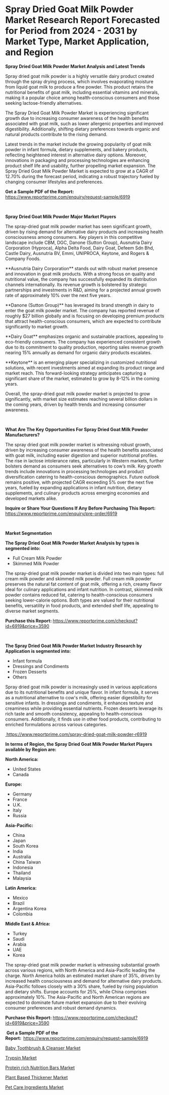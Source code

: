 <p><h1>Spray Dried Goat Milk Powder Market Research Report Forecasted for Period from 2024 -  2031 by Market Type, Market Application, and Region</h1></p><p><strong>Spray Dried Goat Milk Powder Market Analysis and Latest Trends</strong></p>
<p><p>Spray dried goat milk powder is a highly versatile dairy product created through the spray drying process, which involves evaporating moisture from liquid goat milk to produce a fine powder. This product retains the nutritional benefits of goat milk, including essential vitamins and minerals, making it a popular choice among health-conscious consumers and those seeking lactose-friendly alternatives.</p><p>The Spray Dried Goat Milk Powder Market is experiencing significant growth due to increasing consumer awareness of the health benefits associated with goat milk, such as lower allergenic properties and improved digestibility. Additionally, shifting dietary preferences towards organic and natural products contribute to the rising demand. </p><p>Latest trends in the market include the growing popularity of goat milk powder in infant formula, dietary supplements, and bakery products, reflecting heightened interest in alternative dairy options. Moreover, innovations in packaging and processing technologies are enhancing product shelf life and usability, further propelling market expansion. The Spray Dried Goat Milk Powder Market is expected to grow at a CAGR of 12.70% during the forecast period, indicating a robust trajectory fueled by changing consumer lifestyles and preferences.</p></p>
<p><strong>Get a Sample PDF of the Report:&nbsp;</strong> <a href="https://www.reportprime.com/enquiry/request-sample/6919">https://www.reportprime.com/enquiry/request-sample/6919</a></p>
<p>&nbsp;</p>
<p><strong>Spray Dried Goat Milk Powder Major Market Players</strong></p>
<p><p>The spray-dried goat milk powder market has seen significant growth, driven by rising demand for alternative dairy products and increasing health consciousness among consumers. Key players in this competitive landscape include CBM, DGC, Danone (Sutton Group), Ausnutria Dairy Corporation (Hyproca), Alpha Delta Food, Dairy Goat, Defeem Sdn Bhd, Castle Dairy, Ausnutria BV, Emmi, UNIPROCA, Keytone, and Rogers & Company Foods.</p><p>**Ausnutria Dairy Corporation** stands out with robust market presence and innovation in goat milk products. With a strong focus on quality and nutritional value, the company has successfully expanded its distribution channels internationally. Its revenue growth is bolstered by strategic partnerships and investments in R&D, aiming for a projected annual growth rate of approximately 10% over the next five years.</p><p>**Danone (Sutton Group)** has leveraged its brand strength in dairy to enter the goat milk powder market. The company has reported revenue of roughly $27 billion globally and is focusing on developing premium products that attract health-conscious consumers, which are expected to contribute significantly to market growth.</p><p>**Dairy Goat** emphasizes organic and sustainable practices, appealing to eco-friendly consumers. The company has experienced consistent growth due to its commitment to quality production, reporting sales revenue growth nearing 15% annually as demand for organic dairy products escalates.</p><p>**Keytone** is an emerging player specializing in customized nutritional solutions, with recent investments aimed at expanding its product range and market reach. This forward-looking strategy anticipates capturing a significant share of the market, estimated to grow by 8-12% in the coming years.</p><p>Overall, the spray-dried goat milk powder market is projected to grow significantly, with market size estimates reaching several billion dollars in the coming years, driven by health trends and increasing consumer awareness.</p></p>
<p>&nbsp;</p>
<p><strong>What Are The Key Opportunities For Spray Dried Goat Milk Powder Manufacturers?</strong></p>
<p><p>The spray dried goat milk powder market is witnessing robust growth, driven by increasing consumer awareness of the health benefits associated with goat milk, including easier digestion and superior nutritional profiles. The rise in lactose intolerance rates, particularly in Western markets, further bolsters demand as consumers seek alternatives to cow’s milk. Key growth trends include innovations in processing technologies and product diversification catering to health-conscious demographics. Future outlook remains positive, with projected CAGR exceeding 5% over the next five years, fueled by expanding applications in infant nutrition, dietary supplements, and culinary products across emerging economies and developed markets alike.</p></p>
<p><strong>Inquire or Share Your Questions If Any Before Purchasing This Report:</strong> <a href="https://www.reportprime.com/enquiry/pre-order/6919">https://www.reportprime.com/enquiry/pre-order/6919</a></p>
<p>&nbsp;</p>
<p><strong>Market Segmentation</strong></p>
<p><strong>The Spray Dried Goat Milk Powder Market Analysis by types is segmented into:</strong></p>
<p><ul><li>Full Cream Milk Powder</li><li>Skimmed Milk Powder</li></ul></p>
<p><p>The spray-dried goat milk powder market is divided into two main types: full cream milk powder and skimmed milk powder. Full cream milk powder preserves the natural fat content of goat milk, offering a rich, creamy flavor ideal for culinary applications and infant nutrition. In contrast, skimmed milk powder contains reduced fat, catering to health-conscious consumers seeking lower-calorie options. Both types are valued for their nutritional benefits, versatility in food products, and extended shelf life, appealing to diverse market segments.</p></p>
<p><strong>Purchase this Report:&nbsp;</strong><a href="https://www.reportprime.com/checkout?id=6919&price=3590">https://www.reportprime.com/checkout?id=6919&price=3590</a></p>
<p>&nbsp;</p>
<p><strong>The Spray Dried Goat Milk Powder Market Industry Research by Application is segmented into:</strong></p>
<p><ul><li>Infant formula</li><li>Dressings and Condiments</li><li>Frozen Desserts</li><li>Others</li></ul></p>
<p><p>Spray dried goat milk powder is increasingly used in various applications due to its nutritional benefits and unique flavor. In infant formula, it serves as a nutritional alternative to cow's milk, offering easier digestibility for sensitive infants. In dressings and condiments, it enhances texture and creaminess while providing essential nutrients. Frozen desserts leverage its rich taste and smooth consistency, appealing to health-conscious consumers. Additionally, it finds use in other food products, contributing to enriched formulations across various categories.</p></p>
<p><a href="https://www.reportprime.com/spray-dried-goat-milk-powder-r6919">&nbsp;https://www.reportprime.com/spray-dried-goat-milk-powder-r6919</a></p>
<p><strong>In terms of Region, the Spray Dried Goat Milk Powder Market Players available by Region are:</strong></p>
<p>
    <p> <strong> North America: </strong>
        <ul>
            <li>United States</li>
            <li>Canada</li>
        </ul>
        </p> 
    <p> <strong> Europe: </strong>
        <ul>
            <li>Germany</li>
            <li>France</li>
            <li>U.K.</li>
            <li>Italy</li>
            <li>Russia</li>
        </ul>
        </p> 
    <p> <strong> Asia-Pacific: </strong>
        <ul>
            <li>China</li>
            <li>Japan</li>
            <li>South Korea</li>
            <li>India</li>
            <li>Australia</li>
            <li>China Taiwan</li>
            <li>Indonesia</li>
            <li>Thailand</li>
            <li>Malaysia</li>
        </ul>
        </p> 
    <p> <strong> Latin America: </strong>
        <ul>
            <li>Mexico</li>
            <li>Brazil</li>
            <li>Argentina Korea</li>
            <li>Colombia</li>
        </ul>
        </p> 
    <p> <strong> Middle East & Africa: </strong>
        <ul>
            <li>Turkey</li>
            <li>Saudi</li>
            <li>Arabia</li>
            <li>UAE</li>
            <li>Korea</li>
        </ul>
    </p>
    </p>
<p><p>The spray-dried goat milk powder market is witnessing substantial growth across various regions, with North America and Asia-Pacific leading the charge. North America holds an estimated market share of 35%, driven by increased health consciousness and demand for alternative dairy products. Asia-Pacific follows closely with a 30% share, fueled by rising population and dietary shifts. Europe accounts for 25%, while China comprises approximately 10%. The Asia-Pacific and North American regions are expected to dominate future market expansion due to their evolving consumer preferences and robust demand dynamics.</p></p>
<p><strong>Purchase this Report: </strong><a href="https://www.reportprime.com/checkout?id=6919&price=3590">https://www.reportprime.com/checkout?id=6919&price=3590</a></p>
<p>&nbsp;<strong>Get a Sample PDF of the Report:&nbsp;&nbsp;</strong><a href="https://www.reportprime.com/enquiry/request-sample/6919">https://www.reportprime.com/enquiry/request-sample/6919</a></p>
<p><strong></strong></p>
<p><p><a href="https://issuu.com/reportprime-2/docs/baby-toothbrush-cleanser-market-siz_05c31f102870e4">Baby Toothbrush & Cleanser Market</a></p><p><a href="https://www.linkedin.com/pulse/driving-factors-behind-trypsin-market-trends-applications-regional-vg9rc?trackingId=5oWm7wBpRL2gmPwtacGkgA%3D%3D">Trypsin Market</a></p><p><a href="https://github.com/petbigbeepjn/Market-Research-Report-List-1/blob/main/protein-rich-nutrition-bars-market.md">Protein rich Nutrition Bars Market</a></p><p><a href="https://github.com/WillowBruen/Market-Research-Report-List-1/blob/main/plant-based-thickener-market.md">Plant Based Thickener Market</a></p><p><a href="https://issuu.com/reportprime-2/docs/pet-care-ingredients-market-size-20_172f734f23912e">Pet Care Ingredients Market</a></p></p>